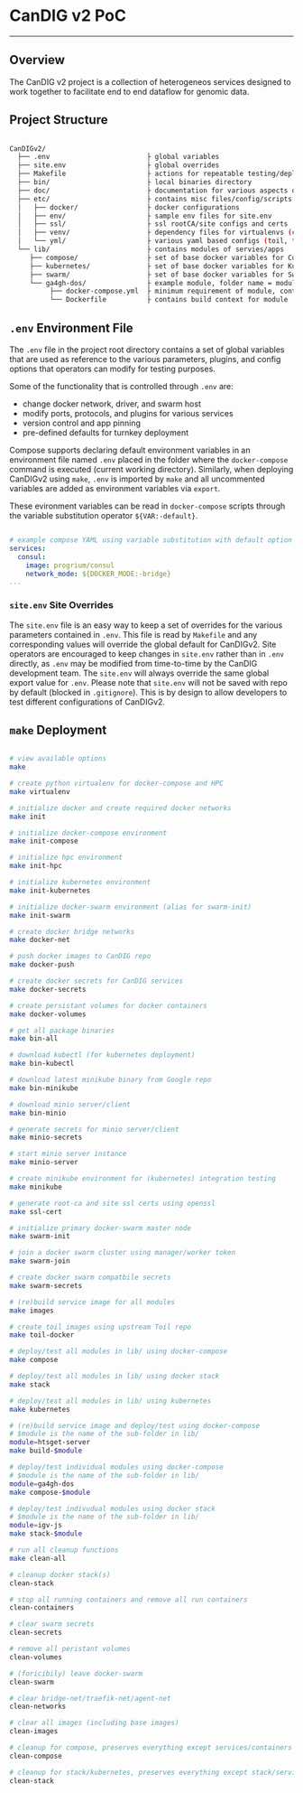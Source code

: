 # CanDIG v2 PoC
- - -

## Overview

The CanDIG v2 project is a collection of heterogeneos services designed to work together to facilitate end to end
dataflow for genomic data.

## Project Structure

```bash

CanDIGv2/
  ├── .env                        ├ global variables
  ├── site.env                    ├ global overrides
  ├── Makefile                    ├ actions for repeatable testing/deployment
  ├── bin/                        ├ local binaries directory
  ├── doc/                        ├ documentation for various aspects of CanDIGv2
  ├── etc/                        ├ contains misc files/config/scripts
  │   ├── docker/                 ├ docker configurations
  │   ├── env/                    ├ sample env files for site.env
  │   ├── ssl/                    ├ ssl rootCA/site configs and certs
  │   ├── venv/                   ├ dependency files for virtualenvs (conda, pip, etc.)
  │   └── yml/                    ├ various yaml based configs (toil, traefik, etc.)
  └── lib/                        ├ contains modules of servies/apps
     ├── compose/                 ├ set of base docker variables for Compose
     ├── kubernetes/              ├ set of base docker variables for Kubernetes
     ├── swarm/                   ├ set of base docker variables for Swarm
     └── ga4gh-dos/               ├ example module, folder name = module name (i.e. make compose-ga4gh-dos)
          ├── docker-compose.yml  ├ minimum requirement of module, contains deployment context
          └── Dockerfile          ├ contains build context for module

```

## `.env` Environment File

The `.env` file in the project root directory contains a set of global variables that are used as reference to
the various parameters, plugins, and config options that operators can modify for testing purposes.

Some of the functionality that is controlled through `.env` are:
  * change docker network, driver, and swarm host
  * modify ports, protocols, and plugins for various services
  * version control and app pinning
  * pre-defined defaults for turnkey deployment

Compose supports declaring default environment variables in an environment file named `.env` placed in the folder
where the `docker-compose` command is executed (current working directory). Similarly, when deploying CanDIGv2
using `make`, `.env` is imported by `make` and all uncommented variables are added as environment variables via
`export`.

These evironment variables can be read in `docker-compose` scripts through the variable substitution operator
`${VAR:-default}`.

```yaml

# example compose YAML using variable substitution with default option
services:
  consul:
    image: progrium/consul
    network_mode: ${DOCKER_MODE:-bridge}
...

```

### `site.env` Site Overrides
The `site.env` file is an easy way to keep a set of overrides for the various parameters contained in `.env`. This file is read by `Makefile` and any corresponding values will override the global default for CanDIGv2. Site operators are encouraged to keep changes in `site.env` rather than in `.env` directly, as `.env` may be modified from time-to-time by the CanDIG development team. The `site.env` will always override the same global export value for `.env`. Please note that `site.env` will not be saved with repo by default (blocked in `.gitignore`). This is by design to allow developers to test different configurations of CanDIGv2.

## `make` Deployment

```bash

# view available options
make

# create python virtualenv for docker-compose and HPC
make virtualenv

# initialize docker and create required docker networks
make init

# initialize docker-compose environment
make init-compose

# initialize hpc environment
make init-hpc

# initialize kubernetes environment
make init-kubernetes

# initialize docker-swarm environment (alias for swarm-init)
make init-swarm

# create docker bridge networks
make docker-net

# push docker images to CanDIG repo
make docker-push

# create docker secrets for CanDIG services
make docker-secrets

# create persistant volumes for docker containers
make docker-volumes

# get all package binaries
make bin-all

# download kubectl (for kubernetes deployment)
make bin-kubectl

# download latest minikube binary from Google repo
make bin-minikube

# download minio server/client
make bin-minio

# generate secrets for minio server/client
make minio-secrets

# start minio server instance
make minio-server

# create minikube environment for (kubernetes) integration testing
make minikube

# generate root-ca and site ssl certs using openssl
make ssl-cert

# initialize primary docker-swarm master node
make swarm-init

# join a docker swarm cluster using manager/worker token
make swarm-join

# create docker swarm compatbile secrets
make swarm-secrets

# (re)build service image for all modules
make images

# create toil images using upstream Toil repo
make toil-docker

# deploy/test all modules in lib/ using docker-compose
make compose

# deploy/test all modules in lib/ using docker stack
make stack

# deploy/test all modules in lib/ using kubernetes
make kubernetes

# (re)build service image and deploy/test using docker-compose
# $module is the name of the sub-folder in lib/
module=htsget-server
make build-$module

# deploy/test individual modules using docker-compose
# $module is the name of the sub-folder in lib/
module=ga4gh-dos
make compose-$module

# deploy/test indivudual modules using docker stack
# $module is the name of the sub-folder in lib/
module=igv-js
make stack-$module

# run all cleanup functions
make clean-all

# cleanup docker stack(s)
clean-stack

# stop all running containers and remove all run containers
clean-containers

# clear swarm secrets
clean-secrets

# remove all peristant volumes
clean-volumes

# (foricibily) leave docker-swarm
clean-swarm

# clear bridge-net/traefik-net/agent-net
clean-networks

# clear all images (including base images)
clean-images

# cleanup for compose, preserves everything except services/containers
clean-compose

# cleanup for stack/kubernetes, preserves everything except stack/services/containers
clean-stack

```

